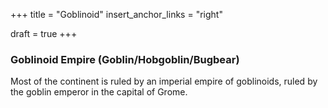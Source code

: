 +++
title = "Goblinoid"
insert_anchor_links = "right"

draft = true
+++

### Goblinoid Empire (Goblin/Hobgoblin/Bugbear)
Most of the continent is ruled by an imperial empire of goblinoids, ruled by
the goblin emperor in the capital of Grome. 
